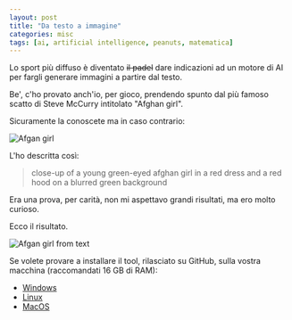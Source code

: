 ```yaml
---
layout: post
title: "Da testo a immagine"
categories: misc
tags: [ai, artificial intelligence, peanuts, matematica]
---
```

Lo sport più diffuso è diventato ~~il padel~~ dare indicazioni ad un motore di AI per fargli generare immagini a partire dal testo.

Be', c'ho provato anch'io, per gioco, prendendo spunto dal più famoso scatto di Steve McCurry intitolato "Afghan girl".

Sicuramente la conoscete ma in caso contrario:

![Afgan girl](/asset/images/Sharbat_Gula.jpg "Afgan girl")

L'ho descritta così:
> close-up of a young green-eyed afghan girl in a red dress and a red hood on a blurred green background

Era una prova, per carità, non mi aspettavo grandi risultati, ma ero molto curioso.

Ecco il risultato.

![Afgan girl from text](/asset/images/afgan-girl-from-text.png "Afgan girl from text")

Se volete provare a installare il tool, rilasciato su GitHub, sulla vostra macchina (raccomandati 16 GB di RAM):
- [Windows](https://github.com/sd-webui/stable-diffusion-webui/wiki/Installation)
- [Linux](https://github.com/sd-webui/stable-diffusion-webui/wiki/Linux-Automated-Setup-Guide)
- [MacOS]()
